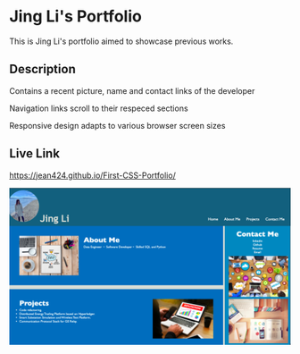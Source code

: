 # Jing Li's Portfolio

This is Jing Li's portfolio aimed to showcase previous works.

## Description

Contains a recent picture, name and contact links of the developer

Navigation links scroll to their respeced sections

Responsive design adapts to various browser screen sizes

## Live Link

https://jean424.github.io/First-CSS-Portfolio/

![Screenshot of deployed application](./assets/images/ScreenShot.png)
